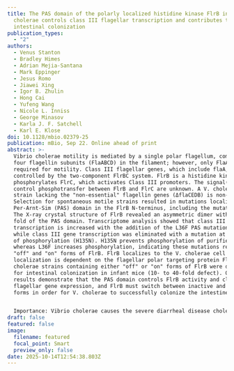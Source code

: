 ```yaml
---
title: The PAS domain of the polarly localized histidine kinase FlrB in Vibrio
  cholerae controls class III flagellar transcription and contributes to
  intestinal colonization
publication_types:
  - "2"
authors:
  - Venus Stanton
  - Bradley Himes
  - Adrian Mejia-Santana
  - Mark Eppinger
  - Jesus Romo
  - Jiawei Xing
  - Igor B. Zhulin
  - Hong Cai
  - Yufeng Wang
  - Nicole L. Inniss
  - George Minasov
  - Karla J. F. Satchell
  - Karl E. Klose
doi: 10.1128/mbio.02379-25
publication: mBio, Sep 22. Online ahead of print
abstract: >-
  Vibrio cholerae motility is mediated by a single polar flagellum, composed of
  four flagellin subunits (FlaABCD) in the filament; however, only FlaA is
  required for motility. Class III flagellar genes, which include flaA, are
  controlled by the two-component FlrBC system. FlrB is a histidine kinase that
  phosphorylates FlrC, which activates Class III promoters. The signal(s) that
  control phosphotransfer between FlrB and FlrC are unknown. A V. cholerae
  strain lacking the "non-essential" flagellin genes (ΔflaCEDB) is non-motile.
  Selection for spontaneous motile strains resulted in mutations localized to a
  Per-Arnt-Sim (PAS) domain in the FlrB N-terminus, including the mutation L36F.
  The X-ray crystal structure of FlrB revealed an asymmetric dimer with a unique
  fold of the PAS domain. Transcriptome analysis showed that class III
  transcription is increased with the addition of the L36F PAS mutation to FlrB,
  while class III gene transcription was eliminated with a mutation at the site
  of phosphorylation (H135N). H135N prevents phosphorylation of purified FlrB,
  whereas L36F increases phosphorylation, indicating these mutations represent
  "off" and "on" forms of FlrB. FlrB localizes to the V. cholerae cell pole, and
  localization is dependent on the flagellar polar targeting protein FlhF. V.
  cholerae strains containing either "off" or "on" forms of FlrB were defective
  for intestinal colonization in infant mice (10- to 40-fold defect). Our
  results demonstrate that the PAS domain controls FlrB activity and class III
  flagellar gene expression, and FlrB must switch between inactive and active
  forms in order for V. cholerae to successfully colonize the intestine.


  Importance: Vibrio cholerae causes the severe diarrheal disease cholera when it colonizes the human intestine. The bacteria are able to swim due to a polar flagellum, and motility is linked to disease, as well as environmental persistence. This study demonstrates that FlrB, a key regulatory protein, localizes to the cell pole and controls flagellar gene transcription via a PAS domain that regulates autophosphorylation. The ability of FlrB to switch between active and inactive forms is critical for motility, as well as intestinal colonization, emphasizing the importance of V. cholerae swimming for its ability to cause disease.
draft: false
featured: false
image:
  filename: featured
  focal_point: Smart
  preview_only: false
date: 2025-10-14T12:54:38.803Z
---
```


